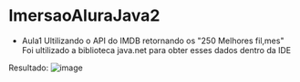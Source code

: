 # ImersaoAluraJava2

- Aula1
  Ultilizando o API do IMDB retornando os "250 Melhores fil,mes"
  Foi ultilizado a biblioteca java.net para obter esses dados dentro da IDE
 
Resultado: 
![image](https://user-images.githubusercontent.com/128757305/228695478-dc42b1c5-a9e0-4e73-9735-58c1a69aed0f.png)
